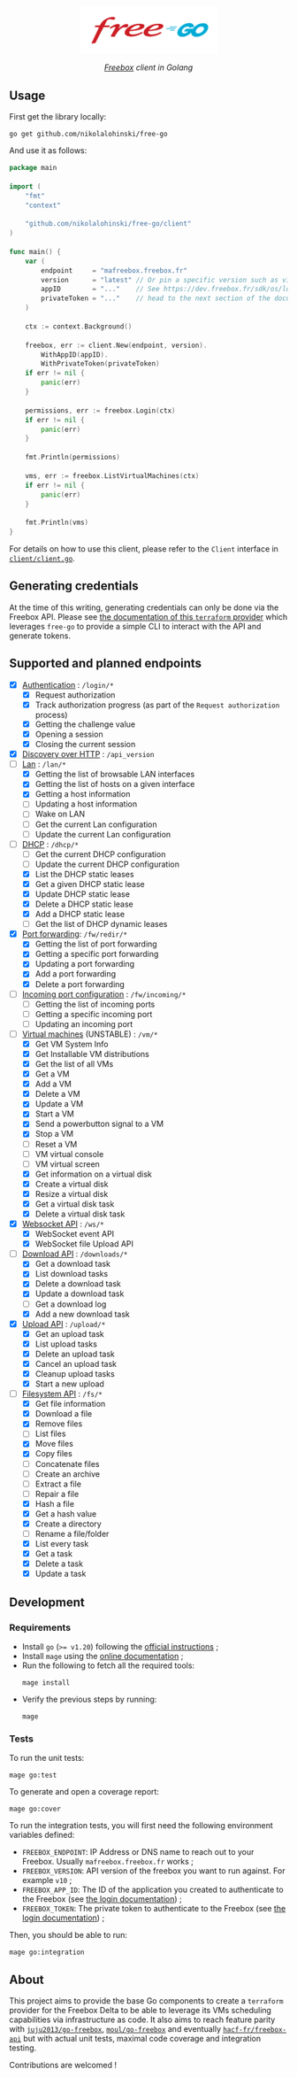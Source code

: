 <div align="center">
<img src="./free-go.svg" width="250"/>

<i><a href="https://en.wikipedia.org/wiki/Freebox" target="_blank">Freebox</a> client in Golang</i>
</div>


## Usage

First get the library locally:

```shell
go get github.com/nikolalohinski/free-go
```

And use it as follows:

```go
package main

import (
    "fmt"
    "context"

    "github.com/nikolalohinski/free-go/client"
)

func main() {
    var (
        endpoint     = "mafreebox.freebox.fr"
        version      = "latest" // Or pin a specific version such as v10.
        appID        = "..."    // See https://dev.freebox.fr/sdk/os/login/ and/or
        privateToken = "..."    // head to the next section of the documentation
    )

    ctx := context.Background()

    freebox, err := client.New(endpoint, version).
        WithAppID(appID).
        WithPrivateToken(privateToken)
    if err != nil {
        panic(err)
    }

    permissions, err := freebox.Login(ctx)
    if err != nil {
        panic(err)
    }

    fmt.Println(permissions)

    vms, err := freebox.ListVirtualMachines(ctx)
    if err != nil {
        panic(err)
    }

    fmt.Println(vms)
}
```

For details on how to use this client, please refer to the `Client` interface in [`client/client.go`](./client/client.go).

## Generating credentials

At the time of this writing, generating credentials can only be done via the Freebox API. Please see [the documentation of this `terraform` provider](https://nikolalohinski.github.io/terraform-provider-freebox/provider.html#generating-credentials) which leverages `free-go` to provide a simple CLI to interact with the API and generate tokens.

## Supported and planned endpoints

- [x] [Authentication](https://dev.freebox.fr/sdk/os/login/) : `/login/*`
  - [x] Request authorization
  - [x] Track authorization progress (as part of the `Request authorization` process)
  - [x] Getting the challenge value
  - [x] Opening a session
  - [x] Closing the current session
- [x] [Discovery over HTTP](https://dev.freebox.fr/sdk/os/) : `/api_version`
- [ ] [Lan](https://dev.freebox.fr/sdk/os/lan/#lan) : `/lan/*`
  - [x] Getting the list of browsable LAN interfaces
  - [x] Getting the list of hosts on a given interface
  - [x] Getting a host information
  - [ ] Updating a host information
  - [ ] Wake on LAN
  - [ ] Get the current Lan configuration
  - [ ] Update the current Lan configuration
- [ ] [DHCP](https://dev.freebox.fr/sdk/os/dhcp/#dhcp) : `/dhcp/*`
  - [ ] Get the current DHCP configuration
  - [ ] Update the current DHCP configuration
  - [x] List the DHCP static leases
  - [x] Get a given DHCP static lease
  - [x] Update DHCP static lease
  - [x] Delete a DHCP static lease
  - [x] Add a DHCP static lease
  - [ ] Get the list of DHCP dynamic leases
- [x] [Port forwarding](https://dev.freebox.fr/sdk/os/nat/#port-forwarding): `/fw/redir/*`
  - [x] Getting the list of port forwarding
  - [x] Getting a specific port forwarding
  - [x] Updating a port forwarding
  - [x] Add a port forwarding
  - [x] Delete a port forwarding
- [ ] [Incoming port configuration](https://dev.freebox.fr/sdk/os/nat/#incoming-port-configuration) : `/fw/incoming/*`
  - [ ] Getting the list of incoming ports
  - [ ] Getting a specific incoming port
  - [ ] Updating an incoming port
- [ ] [Virtual machines](http://mafreebox.freebox.fr/#Fbx.os.app.help.app) (UNSTABLE) : `/vm/*`
  - [x] Get VM System Info
  - [x] Get Installable VM distributions
  - [x] Get the list of all VMs
  - [x] Get a VM
  - [x] Add a VM
  - [x] Delete a VM
  - [x] Update a VM
  - [x] Start a VM
  - [x] Send a powerbutton signal to a VM
  - [x] Stop a VM
  - [ ] Reset a VM
  - [ ] VM virtual console
  - [ ] VM virtual screen
  - [x] Get information on a virtual disk
  - [x] Create a virtual disk
  - [x] Resize a virtual disk
  - [x] Get a virtual disk task
  - [x] Delete a virtual disk task
- [x] [Websocket API](https://dev.freebox.fr/sdk/os/) : `/ws/*`
  - [x] WebSocket event API
  - [x] WebSocket file Upload API
- [ ] [Download API](https://dev.freebox.fr/sdk/os/download/) : `/downloads/*`
  - [x] Get a download task
  - [x] List download tasks
  - [x] Delete a download task
  - [x] Update a download task
  - [ ] Get a download log
  - [x] Add a new download task
- [x] [Upload API](https://dev.freebox.fr/sdk/os/upload/) : `/upload/*`
  - [x] Get an upload task
  - [x] List upload tasks
  - [x] Delete an upload task
  - [x] Cancel an upload task
  - [x] Cleanup upload tasks
  - [x] Start a new upload
- [ ] [Filesystem API](https://dev.freebox.fr/sdk/os/fs/) : `/fs/*`
  - [x] Get file information
  - [x] Download a file
  - [x] Remove files
  - [ ] List files
  - [x] Move files
  - [x] Copy files
  - [ ] Concatenate files
  - [ ] Create an archive
  - [ ] Extract a file
  - [ ] Repair a file
  - [x] Hash a file
  - [x] Get a hash value
  - [x] Create a directory
  - [ ] Rename a file/folder
  - [x] List every task
  - [x] Get a task
  - [x] Delete a task
  - [x] Update a task

## Development

### Requirements

* Install `go` (`>= v1.20`) following the [official instructions](https://go.dev/doc/install) ;
* Install `mage` using the [online documentation](https://magefile.org/²) ;
* Run the following to fetch all the required tools:
  ```shell
  mage install
  ```
* Verify the previous steps by running:
  ```shell
  mage
  ```

### Tests

To run the unit tests:

```shell
mage go:test
```

To generate and open a coverage report:

```shell
mage go:cover
```

To run the integration tests, you will first need the following environment variables defined:
* `FREEBOX_ENDPOINT`: IP Address or DNS name to reach out to your Freebox. Usually `mafreebox.freebox.fr` works ;
* `FREEBOX_VERSION`: API version of the freebox you want to run against. For example `v10` ;
* `FREEBOX_APP_ID`: The ID of the application you created to authenticate to the Freebox (see [the login documentation](https://dev.freebox.fr/sdk/os/login/)) ;
* `FREEBOX_TOKEN`: The private token to authenticate to the Freebox (see [the login documentation](https://dev.freebox.fr/sdk/os/login/)) ;

Then, you should be able to run:

```shell
mage go:integration
```

## About

This project aims to provide the base Go components to create a `terraform` provider for the Freebox Delta to be able to leverage its VMs scheduling capabilities via infrastructure as code. It also aims to reach feature parity with [`juju2013/go-freebox`](https://github.com/juju2013/go-freebox), [`moul/go-freebox`](https://github.com/moul/go-freebox) and eventually [`hacf-fr/freebox-api`](https://github.com/hacf-fr/freebox-api) but with actual unit tests, maximal code coverage and integration testing.

Contributions are welcomed !

